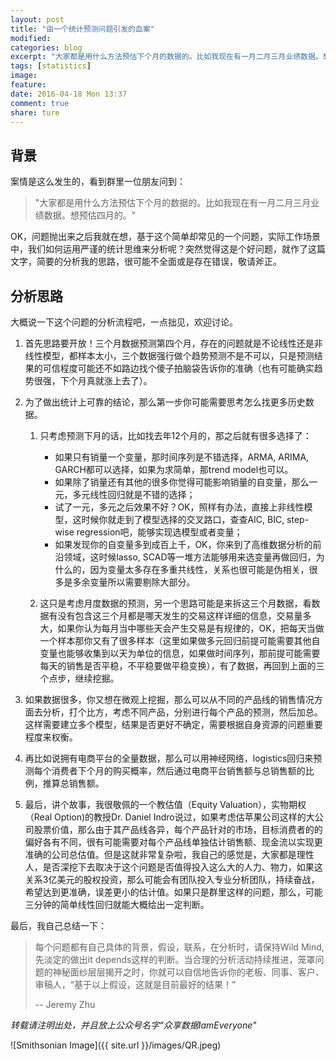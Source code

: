 ```yaml
---
layout: post
title: "由一个统计预测问题引发的血案"
modified:
categories: blog
excerpt: "大家都是用什么方法预估下个月的数据的。比如我现在有一月二月三月业绩数据。想预估四月的。OK，问题抛出来之后我就在想，基于这个简单却常见一个问题，实际工作场景中，我们如何运用严谨的统计思维来分析呢？突然觉得这是个好问题，就作了这篇文字，简要的分析我的思路，很可能不全面或是存在错误，敬请斧正" 
tags: [statistics]
image:
feature:
date: 2016-04-18 Mon 13:37
comment: true
share: ture
---
```


## 背景
案情是这么发生的，看到群里一位朋友问到：

> "大家都是用什么方法预估下个月的数据的。比如我现在有一月二月三月业绩数据。想预估四月的。"

OK，问题抛出来之后我就在想，基于这个简单却常见的一个问题，实际工作场景中，我们如何运用严谨的统计思维来分析呢？突然觉得这是个好问题，就作了这篇文字，简要的分析我的思路，很可能不全面或是存在错误，敬请斧正。

## 分析思路

大概说一下这个问题的分析流程吧，一点拙见，欢迎讨论。

1. 首先思路要开放！三个月数据预测第四个月，存在的问题就是不论线性还是非线性模型，都样本太小，三个数据强行做个趋势预测不是不可以，只是预测结果的可信程度可能还不如路边找个傻子拍脑袋告诉你的准确（也有可能确实趋势很强，下个月真就涨上去了）。

2. 为了做出统计上可靠的结论，那么第一步你可能需要思考怎么找更多历史数据。

    1. 只考虑预测下月的话，比如找去年12个月的，那之后就有很多选择了：
        * 如果只有销量一个变量，那时间序列是不错选择，ARMA, ARIMA, GARCH都可以选择，如果为求简单，那trend model也可以。
        * 如果除了销量还有其他的很多你觉得可能影响销量的自变量，那么一元，多元线性回归就是不错的选择；
        * 试了一元，多元之后效果不好？OK，照样有办法，直接上非线性模型，这时候你就走到了模型选择的交叉路口，查查AIC, BIC, step-wise regression吧，能够实现选模型或者变量；
        * 如果发现你的自变量多到成百上千，OK，你来到了高维数据分析的前沿领域，这时候lasso, SCAD等一堆方法能够用来选变量再做回归，为什么的，因为变量太多存在多重共线性，关系也很可能是伪相关，很多是多余变量所以需要剔除大部分。
    
    2. 这只是考虑月度数据的预测，另一个思路可能是来拆这三个月数据，看数据有没有包含这三个月都是哪天发生的交易这样详细的信息，交易量多大，如果你认为每月当中哪些天会产生交易是有规律的，OK，把每天当做一个样本那你又有了很多样本（这里如果做多元回归前提可能需要其他自变量也能够收集到以天为单位的信息，如果做时间序列，那前提可能需要每天的销售是否平稳，不平稳要做平稳变换），有了数据，再回到上面的三个点步，继续挖掘。

3. 如果数据很多，你又想在微观上挖掘，那么可以从不同的产品线的销售情况方面去分析，打个比方，考虑不同产品，分别进行每个产品的预测，然后加总。这样需要建立多个模型，结果是否更好不确定，需要根据自身资源的问题重要程度来权衡。

4. 再比如说拥有电商平台的全量数据，那么可以用神经网络，logistics回归来预测每个消费者下个月的购买概率，然后通过电商平台销售额与总销售额的比例，推算总销售额。

5. 最后，讲个故事，我很敬佩的一个教估值（Equity Valuation），实物期权（Real Option)的教授Dr. Daniel Indro说过，如果考虑估苹果公司这样的大公司股票价值，那么由于其产品线各异，每个产品针对的市场，目标消费者的的偏好各有不同，很有可能需要对每个产品线单独估计销售额、现金流以实现更准确的公司总估值。但是这就非常复杂啦，我自己的感觉是，大家都是理性人，是否深挖下去取决于这个问题是否值得投入这么大的人力、物力，如果这关系3亿美元的股权投资，那么可能会有团队投入专业分析团队，持续奋战，希望达到更准确，误差更小的估计值。如果只是群里这样的问题，那么，可能三分钟的简单线性回归就能大概给出一定判断。

最后，我自己总结一下：

> 每个问题都有自己具体的背景，假设，联系，在分析时，请保持Wild Mind, 先淡定的做出it depends这样的判断。当合理的分析活动持续推进，笼罩问题的神秘面纱层层揭开之时，你就可以自信地告诉你的老板、同事、客户、审稿人，“基于以上假设，这就是目前最好的结果！”
>
> -- Jeremy Zhu

*转载请注明出处，并且放上公众号名字“众享数据IamEveryone"*

![Smithsonian Image]({{ site.url }}/images/QR.jpeg)
